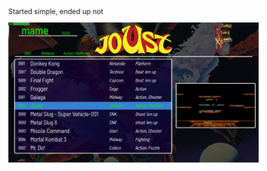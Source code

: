Started simple, ended up not

![image alt](https://github.com/Tankman3737/Simpl3/blob/958334d6e77491b28f87fad6951f9c9efdc14c2d/Screenshot%202025-05-27%20225125.png)
